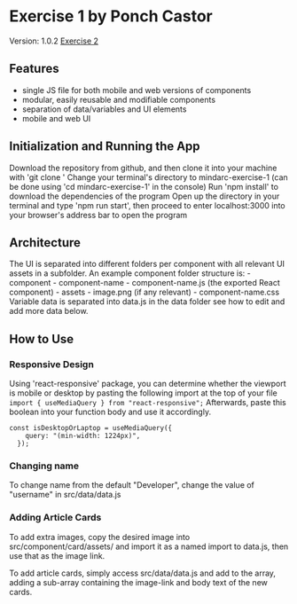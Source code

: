 # Exercise 1 by Ponch Castor
Version: 1.0.2
[Exercise 2](https://github.com/cascastor6/mindarc-exercise-2)

## Features
- single JS file for both mobile and web versions of components
- modular, easily reusable and modifiable components
- separation of data/variables and UI elements
- mobile and web UI


## Initialization and Running the App
Download the repository from github, and then clone it into your machine with 'git clone <link-to-repository>'
Change your terminal's directory to mindarc-exercise-1 (can be done using 'cd mindarc-exercise-1' in the console)
Run 'npm install' to download the dependencies of the program
Open up the directory in your terminal and type 'npm run start', then proceed to enter localhost:3000 into your browser's address bar to open the program

## Architecture
The UI is separated into different folders per component with all relevant UI assets in a subfolder.
An example component folder structure is:
    - component
        - component-name
            - component-name.js (the exported React component)
            - assets
                - image.png (if any relevant)
                - component-name.css
Variable data is separated into data.js in the data folder see how to edit and add more data below.

## How to Use 
### Responsive Design
Using 'react-responsive' package, you can determine whether the viewport is mobile or desktop by pasting the following import at the top of your file
```import { useMediaQuery } from "react-responsive";```
Afterwards, paste this boolean into your function body and use it accordingly. 
```
const isDesktopOrLaptop = useMediaQuery({
    query: "(min-width: 1224px)",
  });
```

### Changing name
To change name from the default "Developer", change the value of "username" in src/data/data.js

### Adding Article Cards
To add extra images, copy the desired image into src/component/card/assets/ and import it as a named import to data.js, then use that as the image link.

To add article cards, simply access src/data/data.js and add to the array, adding a sub-array containing the image-link and body text of the new cards. 
